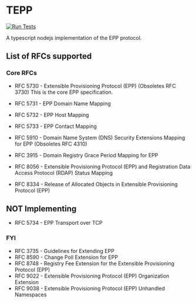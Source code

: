 # TEPP

[![Run Tests](https://github.com/d3servelabs/tepp/actions/workflows/test.yaml/badge.svg)](https://github.com/d3servelabs/tepp/actions/workflows/test.yaml)

A typescript nodejs implementation of the EPP protocol.

## List of RFCs supported
### Core RFCs
- RFC 5730 - Extensible Provisioning Protocol (EPP) (Obsoletes RFC 3730)
  This is the core EPP specification.
- RFC 5731 - EPP Domain Name Mapping
- RFC 5732 - EPP Host Mapping
- RFC 5733 - EPP Contact Mapping
- RFC 5910 - Domain Name System (DNS) Security Extensions Mapping for EPP (Obsoletes RFC 4310)
- RFC 3915 - Domain Registry Grace Period Mapping for EPP

- RFC 8056 - Extensible Provisioning Protocol (EPP) and Registration Data Access Protocol (RDAP) Status Mapping
- RFC 8334 - Release of Allocated Objects in Extensible Provisioning Protocol (EPP)

## NOT Implementing 

- RFC 5734 - EPP Transport over TCP

### FYI

- RFC 3735 - Guidelines for Extending EPP
- RFC 8590 - Change Poll Extension for EPP
- RFC 8748 - Registry Fee Extension for the Extensible Provisioning Protocol (EPP)
- RFC 9022 - Extensible Provisioning Protocol (EPP) Organization Extension
- RFC 9038 - Extensible Provisioning Protocol (EPP) Unhandled Namespaces